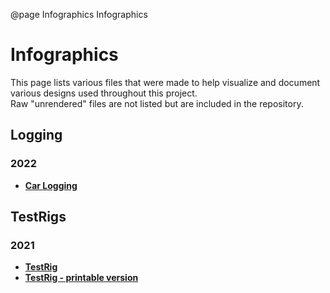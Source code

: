@page Infographics Infographics

# Infographics

This page lists various files that were made to help visualize and document various designs used throughout this project.  
Raw "unrendered" files are not listed but are included in the repository.

## Logging

### 2022

- <a href="../../images/LoggingInfo.pdf" target="_blank"><b>Car Logging</b></a>

## TestRigs

### 2021

- <a href="../../images/TestRigs/2021/SAE 2021 Software TestRig.pdf" target="_blank"><b>TestRig</b></a>
- <a href="../../images/TestRigs/2021/SAE 2021 Software TestRig Printable.pdf" target="_blank"><b>TestRig - printable version</b></a>